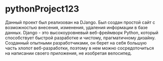 # pythonProject123
Данный проект был реализован на DJango. Был создан простой сайт с возможностью внесения, изменения, удаления информации в базе данных. 
Django - это высокоуровневый веб-фреймворк Python, который способствует быстрой разработке и чистому, прагматичному дизайну. 
Созданный опытными разработчиками, он берет на себя большую часть хлопот веб-разработки, поэтому в нем можно сосредоточиться на написании своего приложения, не изобретая велосипед. 
